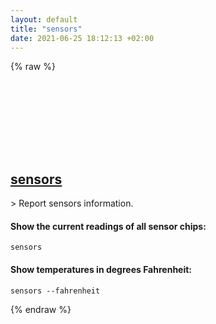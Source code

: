 ```yaml
---
layout: default
title: "sensors"
date: 2021-06-25 18:12:13 +02:00
---
```

{% raw %}
<h2 id="sensors">
  <a href="/en/linux/sensors.html">sensors</a> <a href="#sensors"><svg class="icon">
    <use href="/assets/images/unicode_sprite.svg#link" />
  </svg></a>
</h2>
> Report sensors information.

#### Show the current readings of all sensor chips:
```shell
sensors
```
#### Show temperatures in degrees Fahrenheit:
```shell
sensors --fahrenheit
```
{% endraw %}